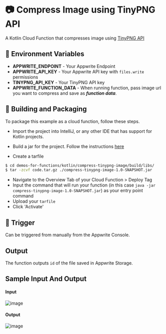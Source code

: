 # 📷 Compress Image using TinyPNG API
A Kotlin Cloud Function that compresses image using [TinyPNG API](https://tinypng.com/developers)

## 📝 Environment Variables

- **APPWRITE_ENDPOINT** - Your Appwrite Endpoint
- **APPWRITE_API_KEY** - Your Appwrite API key with `files.write` permissions
- **TINYPNG_API_KEY** - Your TinyPNG API key
- **APPWRITE_FUNCTION_DATA** - When running function, pass image url you want to compress and save as ***function data***.

## 🚀 Building and Packaging

To package this example as a cloud function, follow these steps.

* Import the project into IntelliJ, or any other IDE that has support for Kotlin projects.

* Build a jar for the project. Follow the instructions [here](https://hardiksachan.hashnode.dev/build-a-jar-with-gradle)

* Create a tarfile

```bash
$ cd demos-for-functions/kotlin/compress-tinypng-image/build/libs/
$ tar -zcvf code.tar.gz ./compress-tinypng-image-1.0-SNAPSHOT.jar
```

* Navigate to the Overview Tab of your Cloud Function > Deploy Tag
* Input the command that will run your function (in this case `java -jar compress-tinypng-image-1.0-SNAPSHOT.jar`) as your entry point command
* Upload your `tarfile`
* Click 'Activate'

## 🎯 Trigger
Can be triggered from manually from the Appwrite Console.

## Output
The function outputs `id` of the file saved in Appwrite Storage.

## Sample Input And Output

#### Input
![image](https://user-images.githubusercontent.com/60518745/139032141-3ceff3a5-a362-4f00-8ebf-def9c67b5d31.png)

#### Output
![image](https://user-images.githubusercontent.com/60518745/139032118-2987ae76-51b0-400d-a7ed-94146e9e1b38.png)

